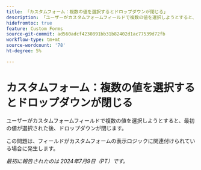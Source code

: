 ```yaml
---
title: 「カスタムフォーム：複数の値を選択するとドロップダウンが閉じる」
description: 「ユーザーがカスタムフォームフィールドで複数の値を選択しようとすると、最初の値が選択された後、ドロップダウンが閉じます。 」
hidefromtoc: true
feature: Custom Forms
source-git-commit: ad560adcf4230891bb31b82402d1ac77539d72fb
workflow-type: tm+mt
source-wordcount: '78'
ht-degree: 5%

---
```



# カスタムフォーム：複数の値を選択するとドロップダウンが閉じる

ユーザーがカスタムフォームフィールドで複数の値を選択しようとすると、最初の値が選択された後、ドロップダウンが閉じます。

この問題は、フィールドがカスタムフォームの表示ロジックに関連付けられている場合に発生します。

_最初に報告されたのは 2024年7月9日（PT）です。_
